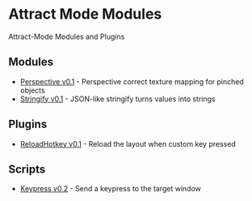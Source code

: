 # Attract Mode Modules

Attract-Mode Modules and Plugins

## Modules

- [Perspective v0.1](./modules/perspective/README.md) - Perspective correct texture mapping for pinched objects
- [Stringify v0.1](./modules/stringify/README.md) - JSON-like stringify turns values into strings

## Plugins

- [ReloadHotkey v0.1](./plugins/ReloadHotkey/README.md) - Reload the layout when custom key pressed

## Scripts

- [Keypress v0.2](./scripts/keypress/README.md) - Send a keypress to the target window  